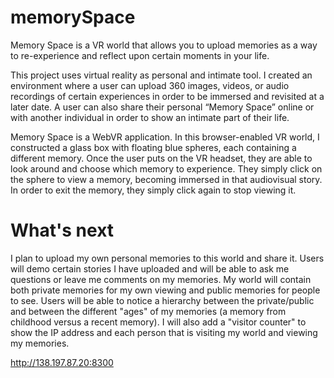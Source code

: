 # memorySpace

Memory Space is a VR world that allows you to upload memories as a way to re-experience and reflect upon certain moments in your life.

This project uses virtual reality as personal and intimate tool. I created an environment where a user can upload 360 images, videos, or audio recordings of certain experiences in order to be immersed and revisited at a later date. A user can also share their personal “Memory Space” online or with another individual in order to show an intimate part of their life. 

Memory Space is a WebVR application. In this browser-enabled VR world, I constructed a glass box with floating blue spheres, each containing a different memory. Once the user puts on the VR headset, they are able to look around and choose which memory to experience. They simply click on the sphere to view a memory, becoming immersed in that audiovisual story. In order to exit the memory, they simply click again to stop viewing it.

# What's next

I plan to upload my own personal memories to this world and share it. Users will demo certain stories I have uploaded and will be able to ask me questions or leave me comments on my memories. My world will contain both private memories for my own viewing and public memories for people to see. Users will be able to notice a hierarchy between the private/public and between the different "ages" of my memories (a memory from childhood versus a recent memory). I will also add a "visitor counter" to show the IP address and each person that is visiting my world and viewing my memories.   

http://138.197.87.20:8300
